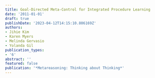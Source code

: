 ```yaml
---
title: Goal-Directed Meta-Control for Integrated Procedure Learning
date: '2011-01-01'
draft: true
publishDate: '2023-04-12T14:15:10.806169Z'
authors:
- Jihie Kim
- Karen Myers
- Melinda Gervasio
- Yolanda Gil
publication_types:
- '6'
abstract: ''
featured: false
publication: '*Metareasoning: Thinking about Thinking*'
---
```


